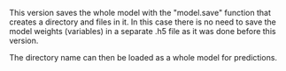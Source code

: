 
This version saves the whole model with the "model.save" function that creates a directory and files in it. In this case there is no need to save the model weights (variables) in a separate .h5 file as it was done before this version.

The directory name can then be loaded as a whole model for predictions.
